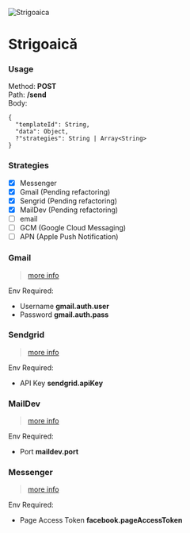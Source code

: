 ![Strigoaica](https://image.ibb.co/h0Uz4G/witch_on_a_broomstick_480x480.jpg)

# Strigoaică

### Usage 
Method: **POST**   
Path: **/send**   
Body: 
```
{  
  "templateId": String,
  "data": Object,
  ?"strategies": String | Array<String>
}
``` 

### Strategies
- [x] Messenger
- [x] Gmail (Pending refactoring) 
- [x] Sengrid (Pending refactoring)
- [x] MailDev (Pending refactoring)
- [ ] email
- [ ] GCM (Google Cloud Messaging)
- [ ] APN (Apple Push Notification)

### Gmail
> [more info](https://support.google.com/accounts/answer/6010255)

Env Required:
- Username **gmail.auth.user**
- Password **gmail.auth.pass**

### Sendgrid
> [more info](https://sendgrid.com/)
  
Env Required:
- API Key **sendgrid.apiKey**

### MailDev
> [more info](http://danfarrelly.nyc/MailDev/)
  
Env Required:
- Port **maildev.port**

### Messenger
> [more info](https://developers.facebook.com/docs/messenger-platform/reference/send-api/)
  
Env Required:
- Page Access Token **facebook.pageAccessToken**
